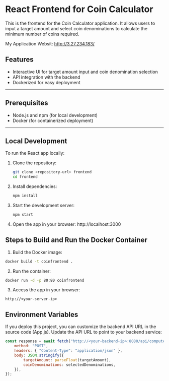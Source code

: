 # React Frontend for Coin Calculator

This is the frontend for the Coin Calculator application. It allows users to input a target amount and select coin denominations to calculate the minimum number of coins required.

My Application Websit: http://3.27.234.183/

## Features
- Interactive UI for target amount input and coin denomination selection
- API integration with the backend
- Dockerized for easy deployment

---

## Prerequisites
- Node.js and npm (for local development)
- Docker (for containerized deployment)

---

## Local Development
To run the React app locally:

1. Clone the repository:
   ```bash
   git clone <repository-url> frontend
   cd frontend
   ```
2. Install dependencies:

    ```bash
    npm install
    ```
3. Start the development server:
    ```bash
    npm start
    ```
4. Open the app in your browser:
    http://localhost:3000

## Steps to Build and Run the Docker Container
1. Build the Docker image:

```bash
docker build -t coinfrontend .
```
2. Run the container:

```bash
docker run -d -p 80:80 coinfrontend
```
3. Access the app in your browser:
```ARDUINO
http://<your-server-ip>
```
## Environment Variables
If you deploy this project, you can customize the backend API URL in the source code (App.js). Update the API URL to point to your backend service:
```JAVASCRIPT
const response = await fetch("http://<your-backend-ip>:8080/api/compute", {
    method: "POST",
    headers: { "Content-Type": "application/json" },
    body: JSON.stringify({
        targetAmount: parseFloat(targetAmount),
        coinDenominations: selectedDenominations,
    }),
});
```

